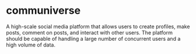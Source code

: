 # communiverse
A high-scale social media platform that allows users to create profiles, make posts, comment on posts, and interact with other users. The platform should be capable of handling a large number of concurrent users and a high volume of data.
